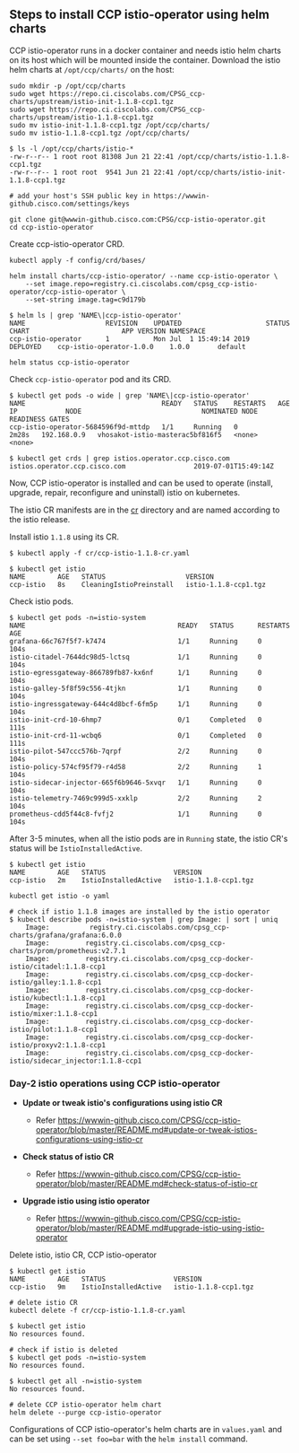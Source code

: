 ## Steps to install CCP istio-operator using helm charts

CCP istio-operator runs in a docker container and needs istio helm charts on its host which will be mounted inside the container. Download the istio helm charts at `/opt/ccp/charts/` on the host:

```
sudo mkdir -p /opt/ccp/charts
sudo wget https://repo.ci.ciscolabs.com/CPSG_ccp-charts/upstream/istio-init-1.1.8-ccp1.tgz
sudo wget https://repo.ci.ciscolabs.com/CPSG_ccp-charts/upstream/istio-1.1.8-ccp1.tgz
sudo mv istio-init-1.1.8-ccp1.tgz /opt/ccp/charts/
sudo mv istio-1.1.8-ccp1.tgz /opt/ccp/charts/

$ ls -l /opt/ccp/charts/istio-*
-rw-r--r-- 1 root root 81308 Jun 21 22:41 /opt/ccp/charts/istio-1.1.8-ccp1.tgz
-rw-r--r-- 1 root root  9541 Jun 21 22:41 /opt/ccp/charts/istio-init-1.1.8-ccp1.tgz
```

```
# add your host's SSH public key in https://wwwin-github.cisco.com/settings/keys

git clone git@wwwin-github.cisco.com:CPSG/ccp-istio-operator.git
cd ccp-istio-operator
```

Create ccp-istio-operator CRD.

```
kubectl apply -f config/crd/bases/
```

```
helm install charts/ccp-istio-operator/ --name ccp-istio-operator \
    --set image.repo=registry.ci.ciscolabs.com/cpsg_ccp-istio-operator/ccp-istio-operator \
    --set-string image.tag=c9d179b

$ helm ls | grep 'NAME\|ccp-istio-operator'
NAME                	REVISION	UPDATED                 	STATUS  	CHART                     	APP VERSION	NAMESPACE
ccp-istio-operator  	1       	Mon Jul  1 15:49:14 2019	DEPLOYED	ccp-istio-operator-1.0.0  	1.0.0      	default  

helm status ccp-istio-operator
```

Check `ccp-istio-operator` pod and its CRD.

```
$ kubectl get pods -o wide | grep 'NAME\|ccp-istio-operator'
NAME                                  READY   STATUS    RESTARTS   AGE     IP            NODE                              NOMINATED NODE   READINESS GATES
ccp-istio-operator-5684596f9d-mttdp   1/1     Running   0          2m28s   192.168.0.9   vhosakot-istio-masterac5bf816f5   <none>           <none>

$ kubectl get crds | grep istios.operator.ccp.cisco.com
istios.operator.ccp.cisco.com                 2019-07-01T15:49:14Z
```

Now, CCP istio-operator is installed and can be used to operate (install, upgrade, repair, reconfigure and uninstall) istio on kubernetes.

The istio CR manifests are in the [cr](https://wwwin-github.cisco.com/CPSG/ccp-istio-operator/tree/master/cr) directory and are named according to the istio release.

Install istio `1.1.8` using its CR.

```
$ kubectl apply -f cr/ccp-istio-1.1.8-cr.yaml 

$ kubectl get istio
NAME        AGE   STATUS                    VERSION
ccp-istio   8s    CleaningIstioPreinstall   istio-1.1.8-ccp1.tgz

```

Check istio pods.

```
$ kubectl get pods -n=istio-system
NAME                                      READY   STATUS      RESTARTS   AGE
grafana-66c767f5f7-k7474                  1/1     Running     0          104s
istio-citadel-7644dc98d5-lctsq            1/1     Running     0          104s
istio-egressgateway-866789fb87-kx6nf      1/1     Running     0          104s
istio-galley-5f8f59c556-4tjkn             1/1     Running     0          104s
istio-ingressgateway-644c4d8bcf-6fm5p     1/1     Running     0          104s
istio-init-crd-10-6hmp7                   0/1     Completed   0          111s
istio-init-crd-11-wcbq6                   0/1     Completed   0          111s
istio-pilot-547ccc576b-7qrpf              2/2     Running     0          104s
istio-policy-574cf95f79-r4d58             2/2     Running     1          104s
istio-sidecar-injector-665f6b9646-5xvqr   1/1     Running     0          104s
istio-telemetry-7469c999d5-xxklp          2/2     Running     2          104s
prometheus-cdd5f44c8-fvfj2                1/1     Running     0          104s
```

After 3-5 minutes, when all the istio pods are in `Running` state, the istio CR's status will be `IstioInstalledActive`.

```
$ kubectl get istio
NAME        AGE   STATUS                 VERSION
ccp-istio   2m    IstioInstalledActive   istio-1.1.8-ccp1.tgz

kubectl get istio -o yaml

# check if istio 1.1.8 images are installed by the istio operator
$ kubectl describe pods -n=istio-system | grep Image: | sort | uniq
    Image:          registry.ci.ciscolabs.com/cpsg_ccp-charts/grafana/grafana:6.0.0
    Image:         registry.ci.ciscolabs.com/cpsg_ccp-charts/prom/prometheus:v2.7.1
    Image:         registry.ci.ciscolabs.com/cpsg_ccp-docker-istio/citadel:1.1.8-ccp1
    Image:         registry.ci.ciscolabs.com/cpsg_ccp-docker-istio/galley:1.1.8-ccp1
    Image:         registry.ci.ciscolabs.com/cpsg_ccp-docker-istio/kubectl:1.1.8-ccp1
    Image:         registry.ci.ciscolabs.com/cpsg_ccp-docker-istio/mixer:1.1.8-ccp1
    Image:         registry.ci.ciscolabs.com/cpsg_ccp-docker-istio/pilot:1.1.8-ccp1
    Image:         registry.ci.ciscolabs.com/cpsg_ccp-docker-istio/proxyv2:1.1.8-ccp1
    Image:         registry.ci.ciscolabs.com/cpsg_ccp-docker-istio/sidecar_injector:1.1.8-ccp1
```

### Day-2 istio operations using CCP istio-operator

* **Update or tweak istio's configurations using istio CR**
    * Refer https://wwwin-github.cisco.com/CPSG/ccp-istio-operator/blob/master/README.md#update-or-tweak-istios-configurations-using-istio-cr

* **Check status of istio CR**
    * Refer https://wwwin-github.cisco.com/CPSG/ccp-istio-operator/blob/master/README.md#check-status-of-istio-cr

* **Upgrade istio using istio operator**
    * Refer https://wwwin-github.cisco.com/CPSG/ccp-istio-operator/blob/master/README.md#upgrade-istio-using-istio-operator

Delete istio, istio CR, CCP istio-operator

```
$ kubectl get istio
NAME        AGE   STATUS                 VERSION
ccp-istio   9m    IstioInstalledActive   istio-1.1.8-ccp1.tgz

# delete istio CR
kubectl delete -f cr/ccp-istio-1.1.8-cr.yaml 

$ kubectl get istio
No resources found.

# check if istio is deleted
$ kubectl get pods -n=istio-system
No resources found.

$ kubectl get all -n=istio-system
No resources found.

# delete CCP istio-operator helm chart
helm delete --purge ccp-istio-operator
```

Configurations of CCP istio-operator's helm charts are in `values.yaml` and can be set using `--set foo=bar` with the `helm install` command.
